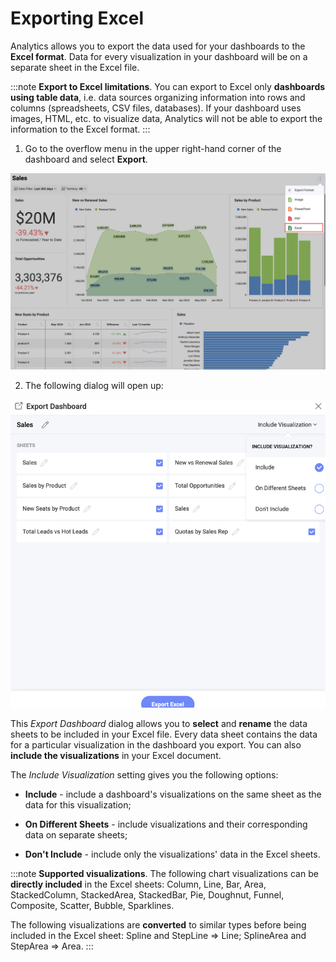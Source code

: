 # Exporting Excel

Analytics allows you to export the data used for your dashboards to the
**Excel format**. Data for every visualization in your dashboard will be
on a separate sheet in the Excel file.

:::note
**Export to Excel limitations**. You can export to Excel only **dashboards using table data**, i.e. data sources organizing information into rows and columns (spreadsheets, CSV files, databases). If your dashboard uses images, HTML, etc. to visualize data, Analytics will not be able to export the information to the Excel format.
:::
1.  Go to the overflow menu in the upper right-hand corner of the
    dashboard and select **Export**.

![Export option in the overflow menu](images/export-option-excel.png)

2. The following dialog will open up:

![Settings for Excel spreadsheet in the Export Dashboard menu](images/export-dashboard-as-excel.png)

This *Export Dashboard* dialog allows you to **select** and **rename**
the data sheets to be included in your Excel file. Every data sheet
contains the data for a particular visualization in the dashboard you
export. You can also **include the visualizations** in your Excel
document.

The *Include Visualization* setting gives you the following options:

- **Include** - include a dashboard's visualizations on the same sheet
  as the data for this visualization;

- **On Different Sheets** - include visualizations and their
  corresponding data on separate sheets;

- **Don't Include** - include only the visualizations' data in the
  Excel sheets.

:::note
**Supported visualizations**. The following chart visualizations can be **directly included** in the Excel sheets: Column, Line, Bar, Area, StackedColumn, StackedArea, StackedBar, Pie, Doughnut, Funnel, Composite, Scatter, Bubble, Sparklines.

The following visualizations are **converted** to similar types before being included in the Excel sheet: Spline and StepLine ⇒ Line; SplineArea and StepArea ⇒ Area.
:::